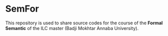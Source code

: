 # SemFor
This repository is used to share source codes for the course of the **Formal Semantic** of the ILC master (Badji Mokhtar Annaba University).
